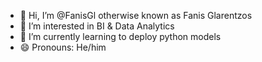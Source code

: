 - 👋 Hi, I’m @FanisGl otherwise known as Fanis Glarentzos
- 👀 I’m interested in BI & Data Analytics
- 🌱 I’m currently learning to deploy python models
- 😄 Pronouns: He/him

<!---
FanisGl/FanisGl is a ✨ special ✨ repository because its `README.md` (this file) appears on your GitHub profile.
You can click the Preview link to take a look at your changes.
--->
